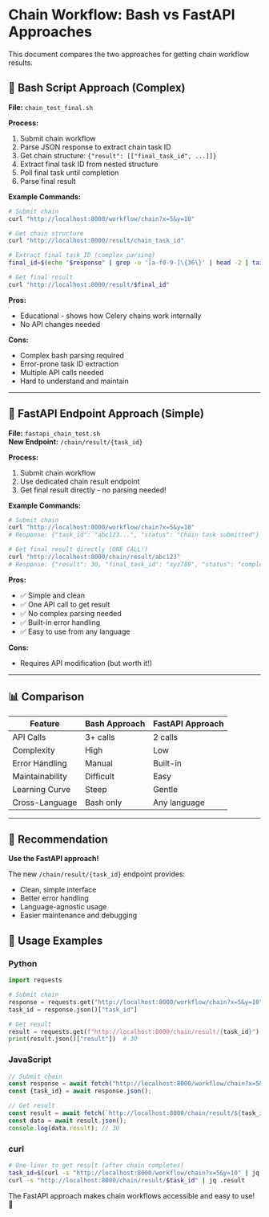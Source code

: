 # Chain Workflow: Bash vs FastAPI Approaches

This document compares the two approaches for getting chain workflow results.

## 🐚 Bash Script Approach (Complex)

**File:** `chain_test_final.sh`

**Process:**
1. Submit chain workflow
2. Parse JSON response to extract chain task ID  
3. Get chain structure: `{"result": [["final_task_id", ...]]}`
4. Extract final task ID from nested structure
5. Poll final task until completion
6. Parse final result

**Example Commands:**
```bash
# Submit chain
curl "http://localhost:8000/workflow/chain?x=5&y=10"

# Get chain structure 
curl "http://localhost:8000/result/chain_task_id"

# Extract final task ID (complex parsing)
final_id=$(echo "$response" | grep -o '[a-f0-9-]\{36\}' | head -2 | tail -1)

# Get final result
curl "http://localhost:8000/result/$final_id"
```

**Pros:**
- Educational - shows how Celery chains work internally
- No API changes needed

**Cons:**
- Complex bash parsing required
- Error-prone task ID extraction  
- Multiple API calls needed
- Hard to understand and maintain

---

## 🚀 FastAPI Endpoint Approach (Simple)

**File:** `fastapi_chain_test.sh`  
**New Endpoint:** `/chain/result/{task_id}`

**Process:**
1. Submit chain workflow
2. Use dedicated chain result endpoint
3. Get final result directly - no parsing needed!

**Example Commands:**
```bash
# Submit chain
curl "http://localhost:8000/workflow/chain?x=5&y=10"
# Response: {"task_id": "abc123...", "status": "Chain task submitted"}

# Get final result directly (ONE CALL!)
curl "http://localhost:8000/chain/result/abc123"
# Response: {"result": 30, "final_task_id": "xyz789", "status": "completed"}
```

**Pros:**
- ✅ Simple and clean
- ✅ One API call to get result
- ✅ No complex parsing needed
- ✅ Built-in error handling
- ✅ Easy to use from any language

**Cons:**
- Requires API modification (but worth it!)

---

## 📊 Comparison

| Feature | Bash Approach | FastAPI Approach |
|---------|---------------|------------------|
| API Calls | 3+ calls | 2 calls |
| Complexity | High | Low |
| Error Handling | Manual | Built-in |
| Maintainability | Difficult | Easy |
| Learning Curve | Steep | Gentle |
| Cross-Language | Bash only | Any language |

---

## 🎯 Recommendation

**Use the FastAPI approach!** 

The new `/chain/result/{task_id}` endpoint provides:
- Clean, simple interface
- Better error handling  
- Language-agnostic usage
- Easier maintenance and debugging

## 🔄 Usage Examples

### Python
```python
import requests

# Submit chain
response = requests.get("http://localhost:8000/workflow/chain?x=5&y=10")
task_id = response.json()["task_id"]

# Get result
result = requests.get(f"http://localhost:8000/chain/result/{task_id}")
print(result.json()["result"])  # 30
```

### JavaScript  
```javascript
// Submit chain
const response = await fetch("http://localhost:8000/workflow/chain?x=5&y=10");
const {task_id} = await response.json();

// Get result
const result = await fetch(`http://localhost:8000/chain/result/${task_id}`);
const data = await result.json();
console.log(data.result); // 30
```

### curl
```bash
# One-liner to get result (after chain completes)
task_id=$(curl -s "http://localhost:8000/workflow/chain?x=5&y=10" | jq -r .task_id)
curl -s "http://localhost:8000/chain/result/$task_id" | jq .result
```

The FastAPI approach makes chain workflows accessible and easy to use! 🚀
